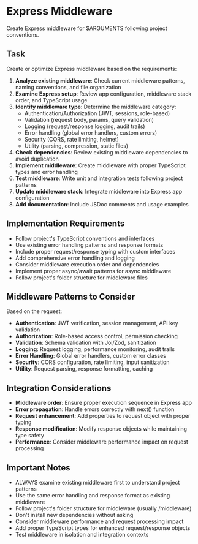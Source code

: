 # Express Middleware

Create Express middleware for $ARGUMENTS following project conventions.

## Task

Create or optimize Express middleware based on the requirements:

1. **Analyze existing middleware**: Check current middleware patterns, naming conventions, and file organization
2. **Examine Express setup**: Review app configuration, middleware stack order, and TypeScript usage
3. **Identify middleware type**: Determine the middleware category:
   - Authentication/Authorization (JWT, sessions, role-based)
   - Validation (request body, params, query validation)
   - Logging (request/response logging, audit trails)
   - Error handling (global error handlers, custom errors)
   - Security (CORS, rate limiting, helmet)
   - Utility (parsing, compression, static files)
4. **Check dependencies**: Review existing middleware dependencies to avoid duplication
5. **Implement middleware**: Create middleware with proper TypeScript types and error handling
6. **Test middleware**: Write unit and integration tests following project patterns
7. **Update middleware stack**: Integrate middleware into Express app configuration
8. **Add documentation**: Include JSDoc comments and usage examples

## Implementation Requirements

- Follow project's TypeScript conventions and interfaces
- Use existing error handling patterns and response formats
- Include proper request/response typing with custom interfaces
- Add comprehensive error handling and logging
- Consider middleware execution order and dependencies
- Implement proper async/await patterns for async middleware
- Follow project's folder structure for middleware files

## Middleware Patterns to Consider

Based on the request:
- **Authentication**: JWT verification, session management, API key validation
- **Authorization**: Role-based access control, permission checking
- **Validation**: Schema validation with Joi/Zod, sanitization
- **Logging**: Request logging, performance monitoring, audit trails
- **Error Handling**: Global error handlers, custom error classes
- **Security**: CORS configuration, rate limiting, input sanitization
- **Utility**: Request parsing, response formatting, caching

## Integration Considerations

- **Middleware order**: Ensure proper execution sequence in Express app
- **Error propagation**: Handle errors correctly with next() function
- **Request enhancement**: Add properties to request object with proper typing
- **Response modification**: Modify response objects while maintaining type safety
- **Performance**: Consider middleware performance impact on request processing

## Important Notes

- ALWAYS examine existing middleware first to understand project patterns
- Use the same error handling and response format as existing middleware
- Follow project's folder structure for middleware (usually /middleware)
- Don't install new dependencies without asking
- Consider middleware performance and request processing impact
- Add proper TypeScript types for enhanced request/response objects
- Test middleware in isolation and integration contexts